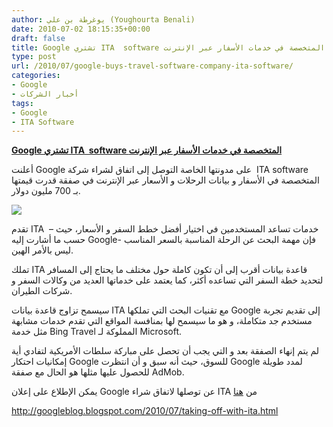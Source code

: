 ```yaml
---
author: يوغرطة بن علي (Youghourta Benali)
date: 2010-07-02 18:15:35+00:00
draft: false
title: Google تشتري ITA  software المتخصصة في خدمات الأسفار عبر الإنترنت
type: post
url: /2010/07/google-buys-travel-software-company-ita-software/
categories:
- Google
- أخبار الشركات
tags:
- Google
- ITA Software
---
```


[**Google تشتري ITA  software المتخصصة في خدمات الأسفار عبر الإنترنت**](https://www.it-scoop.com/2010/07/Google-buys-travel-software-company-ITA-software)


أعلنت Google على مدونتها الخاصة التوصل إلى اتفاق لشراء شركة  ITA software  المتخصصة في الأسفار و بيانات الرحلات و الأسعار عبر الإنترنت في صفقة قدرت قيمتها بـ 700 مليون دولار.

[![](https://www.it-scoop.com/wp-content/uploads/2010/07/ita-software.jpg)
](https://www.it-scoop.com/2010/07/Google-buys-travel-software-company-ITA-software)

تقدم ITA  خدمات تساعد المستخدمين في اختيار أفضل خطط السفر و الأسعار، حيث –حسب ما أشارت إليه Google- فإن مهمة البحث عن الرحلة المناسبة بالسعر المناسب ليس بالأمر الهين.

تملك ITA قاعدة بيانات أقرب إلى أن تكون كاملة حول مختلف ما يحتاج إلى المسافر لتحديد خطة السفر التي تساعده أكثر، كما يعتمد على خدماتها العديد من وكالات السفر و شركات الطيران.

سيسمح تزاوج قاعدة بيانات ITA مع تقنيات البحث التي تملكها Google إلى تقديم تجربة مستخدم جد متكاملة، و هو ما سيسمح لها بمنافسة المواقع التي تقدم خدمات مشابهة مثل خدمة Bing Travel المملوكة لـ Microsoft.

لم يتم إنهاء الصفقة بعد و التي يجب أن تحصل على مباركة سلطات الأمريكية لتفادي أية إمكانيات احتكار Google للسوق، حيث أنه سبق و أن انتظرت Google لمدد طويلة للحصول عليها مثلها هو الحال مع صفقة AdMob.

يمكن الإطلاع على إعلان Google عن توصلها لاتفاق شراء ITA من [هنا](http://googleblog.blogspot.com/2010/07/taking-off-with-ita.html)

http://googleblog.blogspot.com/2010/07/taking-off-with-ita.html
